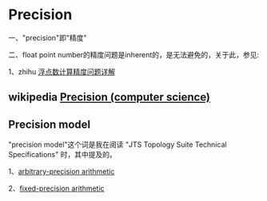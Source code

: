 # Precision

一、"precision"即"精度"

二、float point number的精度问题是inherent的，是无法避免的，关于此，参见:

1、zhihu [浮点数计算精度问题详解](https://zhuanlan.zhihu.com/p/467157712) 

## wikipedia [Precision (computer science)](https://en.wikipedia.org/wiki/Precision_(computer_science))



## Precision model

"precision model"这个词是我在阅读  "JTS Topology Suite Technical Specifications" 时，其中提及的。



1、[arbitrary-precision arithmetic](https://en.wikipedia.org/wiki/Arbitrary-precision_arithmetic)

2、[fixed-precision arithmetic](https://en.wikipedia.org/wiki/Fixed-precision_arithmetic) 